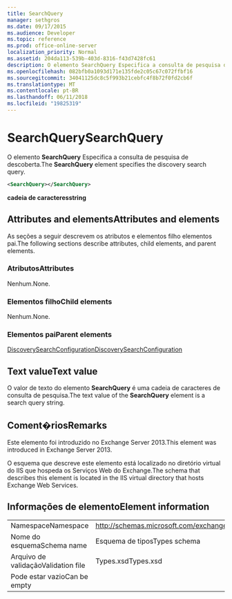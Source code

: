 ```yaml
---
title: SearchQuery
manager: sethgros
ms.date: 09/17/2015
ms.audience: Developer
ms.topic: reference
ms.prod: office-online-server
localization_priority: Normal
ms.assetid: 204da113-539b-403d-8316-f43d7428fc61
description: O elemento SearchQuery Especifica a consulta de pesquisa de descoberta.
ms.openlocfilehash: 082bfb0a1093d171e135fde2c05c67c072ffbf16
ms.sourcegitcommit: 34041125dc8c5f993b21cebfc4f8b72f0fd2cb6f
ms.translationtype: MT
ms.contentlocale: pt-BR
ms.lasthandoff: 06/11/2018
ms.locfileid: "19825319"
---
```

# <a name="searchquery"></a><span data-ttu-id="25c98-103">SearchQuery</span><span class="sxs-lookup"><span data-stu-id="25c98-103">SearchQuery</span></span>

<span data-ttu-id="25c98-104">O elemento **SearchQuery** Especifica a consulta de pesquisa de descoberta.</span><span class="sxs-lookup"><span data-stu-id="25c98-104">The **SearchQuery** element specifies the discovery search query.</span></span> 
  
```XML
<SearchQuery></SearchQuery>
```

 <span data-ttu-id="25c98-105">**cadeia de caracteres**</span><span class="sxs-lookup"><span data-stu-id="25c98-105">**string**</span></span>
## <a name="attributes-and-elements"></a><span data-ttu-id="25c98-106">Attributes and elements</span><span class="sxs-lookup"><span data-stu-id="25c98-106">Attributes and elements</span></span>

<span data-ttu-id="25c98-107">As seções a seguir descrevem os atributos e elementos filho elementos pai.</span><span class="sxs-lookup"><span data-stu-id="25c98-107">The following sections describe attributes, child elements, and parent elements.</span></span>
  
### <a name="attributes"></a><span data-ttu-id="25c98-108">Atributos</span><span class="sxs-lookup"><span data-stu-id="25c98-108">Attributes</span></span>

<span data-ttu-id="25c98-109">Nenhum.</span><span class="sxs-lookup"><span data-stu-id="25c98-109">None.</span></span>
  
### <a name="child-elements"></a><span data-ttu-id="25c98-110">Elementos filho</span><span class="sxs-lookup"><span data-stu-id="25c98-110">Child elements</span></span>

<span data-ttu-id="25c98-111">Nenhum.</span><span class="sxs-lookup"><span data-stu-id="25c98-111">None.</span></span>
  
### <a name="parent-elements"></a><span data-ttu-id="25c98-112">Elementos pai</span><span class="sxs-lookup"><span data-stu-id="25c98-112">Parent elements</span></span>

[<span data-ttu-id="25c98-113">DiscoverySearchConfiguration</span><span class="sxs-lookup"><span data-stu-id="25c98-113">DiscoverySearchConfiguration</span></span>](discoverysearchconfiguration.md)
  
## <a name="text-value"></a><span data-ttu-id="25c98-114">Text value</span><span class="sxs-lookup"><span data-stu-id="25c98-114">Text value</span></span>

<span data-ttu-id="25c98-115">O valor de texto do elemento **SearchQuery** é uma cadeia de caracteres de consulta de pesquisa.</span><span class="sxs-lookup"><span data-stu-id="25c98-115">The text value of the **SearchQuery** element is a search query string.</span></span> 
  
## <a name="remarks"></a><span data-ttu-id="25c98-116">Coment�rios</span><span class="sxs-lookup"><span data-stu-id="25c98-116">Remarks</span></span>

<span data-ttu-id="25c98-117">Este elemento foi introduzido no Exchange Server 2013.</span><span class="sxs-lookup"><span data-stu-id="25c98-117">This element was introduced in Exchange Server 2013.</span></span>
  
<span data-ttu-id="25c98-118">O esquema que descreve este elemento está localizado no diretório virtual do IIS que hospeda os Serviços Web do Exchange.</span><span class="sxs-lookup"><span data-stu-id="25c98-118">The schema that describes this element is located in the IIS virtual directory that hosts Exchange Web Services.</span></span>
  
## <a name="element-information"></a><span data-ttu-id="25c98-119">Informações de elemento</span><span class="sxs-lookup"><span data-stu-id="25c98-119">Element information</span></span>

|||
|:-----|:-----|
|<span data-ttu-id="25c98-120">Namespace</span><span class="sxs-lookup"><span data-stu-id="25c98-120">Namespace</span></span>  <br/> |http://schemas.microsoft.com/exchange/services/2006/types  <br/> |
|<span data-ttu-id="25c98-121">Nome do esquema</span><span class="sxs-lookup"><span data-stu-id="25c98-121">Schema name</span></span>  <br/> |<span data-ttu-id="25c98-122">Esquema de tipos</span><span class="sxs-lookup"><span data-stu-id="25c98-122">Types schema</span></span>  <br/> |
|<span data-ttu-id="25c98-123">Arquivo de validação</span><span class="sxs-lookup"><span data-stu-id="25c98-123">Validation file</span></span>  <br/> |<span data-ttu-id="25c98-124">Types.xsd</span><span class="sxs-lookup"><span data-stu-id="25c98-124">Types.xsd</span></span>  <br/> |
|<span data-ttu-id="25c98-125">Pode estar vazio</span><span class="sxs-lookup"><span data-stu-id="25c98-125">Can be empty</span></span>  <br/> ||
   


